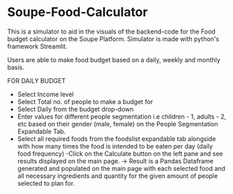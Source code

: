 # Soupe-Food-Calculator
This is a simulator to aid in the visuals of the backend-code for the Food budget calculator on the Soupe Platform.
Simulator is made with python's framework Streamlit.

Users are able to make food budget based on a daily, weekly and monthly basis.

FOR DAILY BUDGET
- Select Income level
- Select Total no. of people to make a budget for
- Select Daily from the budget drop-down
- Enter values for different people segmentation i.e children - 1, adults - 2, etc based on their gender (male, female) on the People Segmentation Expandable Tab.
- Select all required foods from the foodslist expandable tab alongside with how many times the food is intended to be eaten per day (daily food frequency)
-Click on the Calculate button on the left pane and see results displayed on the main page.
-> Result is a Pandas Dataframe generated and populated on the main page with each selected food and all necessary ingredients and quantity for the given amount of people selected to plan for.

